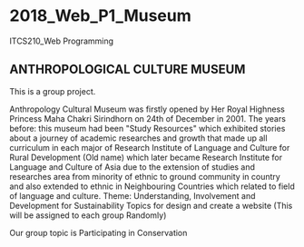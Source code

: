 # 2018_Web_P1_Museum
ITCS210_Web Programming

## ANTHROPOLOGICAL CULTURE MUSEUM
This is a group project.

Anthropology Cultural Museum was firstly opened by Her Royal Highness
Princess Maha Chakri Sirindhorn on 24th of December in 2001.
The years before: this museum had been "Study Resources" which exhibited
stories about a journey of academic researches and growth that made up all
curriculum in each major of Research Institute of Language and Culture for Rural
Development (Old name) which later became Research Institute for Language
and Culture of Asia due to the extension of studies and researches area from
minority of ethnic to ground community in country and also extended to ethnic
in Neighbouring Countries which related to field of language and culture.
Theme: Understanding, Involvement and Development for Sustainability
Topics for design and create a website (This will be assigned to each group
Randomly)

Our group topic is Participating in Conservation
